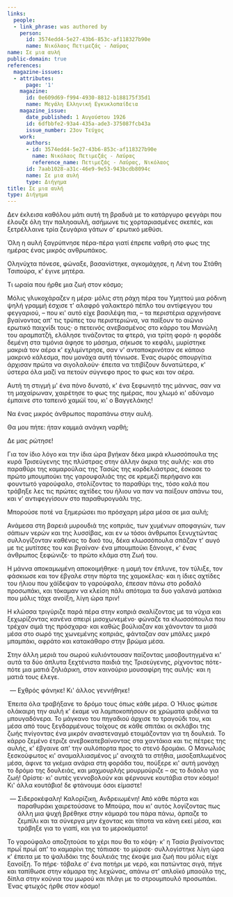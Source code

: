 ```yaml
---
links:
  people:
  - link_phrase: was authored by
    person:
      id: 3574edd4-5e27-43b6-853c-af118327b90e
      name: Νικόλαος Πετιμεζάς - Λαύρας
name: Σε μια αυλή
public-domain: true
references:
  magazine-issues:
  - attributes:
      page: '1'
    magazine:
      id: 0e609d69-f994-4930-8812-b188175f35d1
      name: Μεγάλη Ελληνική Εγκυκλοπαίδεια
    magazine_issue:
      date_published: 1 Αυγούστου 1926
      id: 6dfbbfe2-93a4-435a-ade3-375087fcb43a
      issue_number: 23ον Τεύχος
    work:
      authors:
      - id: 3574edd4-5e27-43b6-853c-af118327b90e
        name: Νικόλαος Πετιμεζάς - Λαύρας
        reference_name: Πετιμεζάς - Λαύρας, Νικόλαος
      id: 7aab1028-a31c-46e9-9e53-943bcdb8094c
      name: Σε μια αυλή
      type: Διήγημα
title: Σε μια αυλή
type: Διήγημα
---
```


<main class="content" itemprop="text">
<p>Δεν έκλεισα καθόλου μάτι αυτή τη βραδυά με το κατάργυρο φεγγάρι που έλουζε όλη την παληοαυλή, ασήμωνε τις χορταριασμένες
σκεπές, και ξετρέλλαινε τρία ζευγάρια γάτων σ' ερωτικό μεθύσι.</p>

<p>Όλη η αυλή ξαγρύπνησε πέρα-πέρα γιατί έπρεπε ναθρή στο φως της ημέρας ένας μικρός ανθρωπάκος.</p>

<p>Οληνύχτα πόνεσε, φώναξε, βασανίστηκε, αγκομάχησε, η Λένη του Στάθη Τσιπούρα, κ' έγινε μητέρα.</p>

<p>Τι ωραία που ήρθε μια ζωή στον κόσμο;</p>

<p>Μόλις γλυκοχάραζεν η μέρα· μόλις στη ράχη πέρα του Υμηττού μια ρόδινη ψηλή γραμμή έσχισε τ' αλαφρό γαλακτερό πέπλο του
αντίφεγγου του φεγγαριού, &ndash; που κι' αυτό είχε βασιλέψη πια, &ndash; τα περιστέρια αρχινήσανε βγαίνοντας απ' τις
τρύπες του περιστεριώνα, να παίξουν το αιώνιο ερωτικό παιχνίδι τους· ο πετεινός ανεβασμένος στο κάρρο του Μανώλη του
αραμπατζή, ελάλησε τινάζοντας τα φτερά, για τρίτη φορά· η φοράδε δεμένη στα τιμόνια άφησε το μάσημα, σήκωσε το κεφάλι,
μυρίστηκε μακριά τον αέρα κ' εχλιμίντρησε, σαν ν' ανταποκρινόταν σε κάποιο μακρινό κάλεσμα, που μονάχα αυτή τόνιωσε.
Ένας σωρός σπουργίτια άρχισαν πρώτα να σιγολαλούν· έπειτα να τιτιβίζουν δυνατώτερα, κ' ύστερα όλα μαζί να πετούν σύγνεφο
προς το φως και τον αέρα.</p>

<p>Αυτή τη στιγμή μ' ένα πόνο δυνατό, κ' ένα ξεφωνητό της μάννας, σαν να τη μαχαίρωναν, χαιρέτησε το φως της ημέρας, που
χλωμό κι' αδύναμο έμπαινε στο ταπεινό χαμώϊ του, κι' ο Βαγγελάκης!</p>

<p>Να ένας μικρός άνθρωπος παραπάνω στην αυλή.</p>

<p>Θα μου πήτε: ήταν καμμιά ανάγκη ναρθή;</p>

<p>Δε μας ρώτησε!</p>

<p>Για τον ίδιο λόγο και την ίδια ώρα βγήκαν δέκα μικρά κλωσσόπουλα της κυρά Τρισεύγενης της πλύστρας στην άλλην άκρια της
αυλής· και στο παραθύρι της καμαρούλας της Τασώς της κορδελιάστρας, έσκασε το πρώτο μπουμπούκι της γαρουφαλιάς της σε
κρεμεζί περήφανο και φουντωτό γαρούφαλο, στολίζοντας το παραθύρι της, τόσο καλά που τράβηξε λες τις πρώτες αχτίδες του
ήλιου να παν να παίξουν απάνω του, και ν' αντιφεγγίσουν στο παραθυρογυάλι της.</p>

<p>Μπορούσε ποτέ να ξημερώσει πιο πρόσχαρη μέρα μέσα σε μια αυλή;</p>

<p>Ανάμεσα στη βαρειά μυρουδιά της κοπριάς, των χυμένων αποφαγιών, των σάπιων νερών και της λυσσίβας, και εν ω τόσοι
άνθρωποι ξενυχτώντας συλλογίζονταν καθένας το δικό του, δέκα κλωσσόπουλα σπάζαν τ' αυγό με τις μυτίτσες του και βγαίναν·
ένα μπουμπούκι ξάνοιγε, κ' ένας άνθρωπος ξεφώνιζε· το πρώτο κλάμα στη Ζωή του.</p>

<p>Η μάννα αποκαμωμένη αποκοιμήθηκε· η μαμή τον έπλυνε, τον τύλιξε, τον φάσκιωσε και τον έβγαλε στην πόρτα της χαμοκέλας·
και η ίδιες αχτίδες του ήλιου που χάϊδεψαν το γαρούφαλο, έπεσαν πάνω στο ροδαλό προσωπάκι, και τόκαμαν να κλείση πάλι
απότομα τα δυο γαλανά ματάκια που μόλις τάχε ανοίξη, λίγη ώρα πριν!</p>

<p>Η κλώσσα τριγύριζε παρά πέρα στην κοπριά σκαλίζοντας με τα νύχια και ξεχωρίζοντας κανένα σπειρί μισοχωνεμένο· φώναζε τα
κλωσσόπουλα που τρέχαν σιμά της πρόσχαρα· και καθώς βούλιαζαν και χάνονταν τα μισά μέσα στο σωρό της χωνεμένης κοπριάς,
φάνταζαν σαν μπάλες μικρό μπαμπάκι, αφράτο και κατακάθαρο στην βρώμα μέσα.</p>

<p>Στην άλλη μεριά του σωρού κυλιόντουσαν παίζοντας μισοβουτηγμένα κι' αυτά τα δύο άπλυτα ξεχτένιστα παιδιά της
Τρισεύγενης, ρίχνοντας πότε-πότε μια ματιά ζηλιάρικη, στον καινούριο μουσαφίρη της αυλής· και η ματιά τους έλεγε.</p>

<ol style="list-style-type: '&mdash; '">
  <li>Εχθρός φάνηκε! Κι' άλλος γεννήθηκε!</li>
</ol>

<p>Έπειτα όλα τραβήξανε το δρόμο τους όπως κάθε μέρα. Ο Ήλιος φώτισε ολάκαιρη την αυλή κ' έκαμε να λαμποκοπήσουν σε χρώματα
ιριδένια τα μπουγαδόνερα. Το μάγκανο του πηγαδιού άρχισε το τραγούδι του, και μέσα από τους ξεγδαρμένους τοίχους σε κάθε
σπιτάκι οι σκλάβοι της ζωής πνίγοντας ένα μικρόν αναστεναγμό ετοιμάζονταν για τη δουλειά. Το κάρρο ζεμένο έτριζε
ανεβοκατεβαίνοντας στα χαντάκια και τις πέτρες της αυλής, κ' έβγαινε απ' την αυλόπορτα προς το στενό δρομάκι. Ο Μανωλιός
ξεσκούφωτος κι' αναμαλλιασμένος μ' ανοιχτά τα στήθια, μισοξαπλωμένος μέσα, άφινε τα γκέμια ανάρια στη φοράδα του,
πούξερε κι' αυτή μονάχη το δρόμο της δουλειάς, και μαχμουρλής μουρμούριζε &ndash; ας το διάολο για ζωή! Ορίστε· κι'
αυτές γεννοβολούν και φέρνουνε κουτάβια στον κόσμο! Κι' άλλα κουτάβια! δε φτάνουμε όσοι είμαστε!</p>

<ol style="list-style-type: '&mdash; '">
  <li>
    Σιδεροκέφαλη! Καλορίζικη, Ανδρειωμένη! Από κάθε πόρτα και παραθυράκι χαιρετούσανε το Μπούρα, που κι' αυτός
    λογίζοντας πως άλλη μια ψυχή βρέθηκε στην κάμαρά του πάρα πάνω, άρπαζε το ζεμπίλι και τα σύνεργα μην έχοντας και
    τίποτα να κάνη εκεί μέσα, και τράβηξε για το γιαπί, και για το μεροκάματο!
  </li>
</ol>

<p>Το γαρούφαλο αποζητούσε το χέρι που θα το κόψη· κ' η Τασία βγαίνοντας πρωΐ πρωΐ απ' το καμαρίνι της τόπιασε· το μύρισε·
συλλογίστηκε λίγη ώρα κ' έπειτα με το ψαλιδάκι της δουλειάς της έκοψε μια ζωή που μόλις είχε ξανοίξη. Το πήρε· τόβαλε
σ' ένα ποτήρι με νερό, και πατώντας σιγά, πήγε και ταπίθωσε στην κάμαρα της λεχώνας, απάνω στ' απλοϊκό μπαούλο της,
δίπλα στην κούνια του μωρού και πλάγι με το στρουμπουλό προσωπάκι. Ένας φτωχός ήρθε στον κόσμο!</p>
</main>
